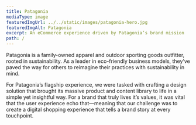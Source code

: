 ```yaml
---
title: Patagonia
mediaType: image
featuredImgUrl: ../../static/images/patagonia-hero.jpg
featuredImgAlt: Patagonia
excerpt: An eCommerce experience driven by Patagonia’s brand mission
path: /
---
```

Patagonia is a family-owned apparel and outdoor sporting goods outfitter, rooted in sustainability. As a leader in eco-friendly business models, they’ve paved the way for others to reimagine their practices with sustainability in mind.

For Patagonia’s flagship experience, we were tasked with crafting a design solution that brought its massive product and content library to life in a simple yet insightful way. For a brand that truly lives it’s values, it was vital that the user experience echo that—meaning that our challenge was to create a digital shopping experience that tells a brand story at every touchpoint.